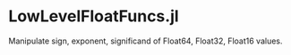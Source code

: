 # LowLevelFloatFuncs.jl
Manipulate sign, exponent, significand of Float64, Float32, Float16 values. 
